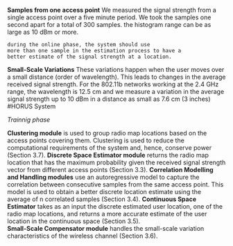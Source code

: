 **Samples from one access point**
    We measured the signal strength from a single access
    point over a five minute period. We took the samples one
    second apart for a total of 300 samples. the histogram range can be as large as
    10 dBm or more. 

    during the online phase, the system should use
    more than one sample in the estimation process to have a
    better estimate of the signal strength at a location.
**Small-Scale Variations**
    These variations happen when the user moves over a
    small distance (order of wavelength). This leads to
    changes in the average received signal strength. For the
    802.11b networks working at the 2.4 GHz range, the
    wavelength is 12.5 cm and we measure a variation in the
    average signal strength up to 10 dBm in a distance as
    small as 7.6 cm (3 inches)
#HORUS System

*Trainnig phase* 
    
**Clustering module** is used to group radio map locations based on
    the access points covering them. Clustering is used to reduce the
    computational requirements of the system and, hence, conserve power (Section 3.7).
**Discrete Space Estimator module** returns the radio map location 
    that has the maximum probability given the received signal strength
    vector from different access points (Section 3.3).
**Correlation Modelling and Handling modules** use an autoregressive model 
    to capture the correlation between consecutive samples from the same access point.
    This model is used to obtain a better discrete location estimate using the average
    of n correlated samples (Section 3.4).
**Continuous Space Estimator** takes as an input the discrete estimated user location, one of the radio map locations, and returns a        more accurate estimate of the user location in the continuous space (Section 3.5).  
**Small-Scale Compensator module** handles the small-scale variation characteristics of the wireless channel (Section 3.6).  


